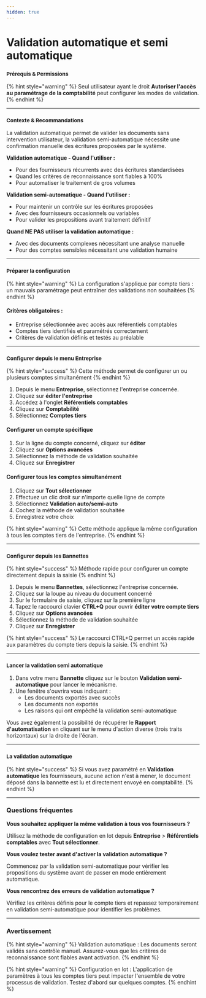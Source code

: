 ```yaml
---
hidden: true
---
```


# Validation automatique et semi automatique

### <sup>**Prérequis & Permissions**</sup>

{% hint style="warning" %}
Seul utilisateur ayant le droit **Autoriser l'accès au paramétrage de la comptabilité** peut configurer les modes de validation.
{% endhint %}

***

### <sup>**Contexte & Recommandations**</sup>

La validation automatique permet de valider les documents sans intervention utilisateur, la validation semi-automatique nécessite une confirmation manuelle des écritures proposées par le système.

**Validation automatique - Quand l'utiliser :**

* Pour des fournisseurs récurrents avec des écritures standardisées
* Quand les critères de reconnaissance sont fiables à 100%
* Pour automatiser le traitement de gros volumes

**Validation semi-automatique - Quand l'utiliser :**

* Pour maintenir un contrôle sur les écritures proposées
* Avec des fournisseurs occasionnels ou variables
* Pour valider les propositions avant traitement définitif

**Quand NE PAS utiliser la validation automatique :**

* Avec des documents complexes nécessitant une analyse manuelle
* Pour des comptes sensibles nécessitant une validation humaine

***

### <sup>**Préparer la configuration**</sup>

{% hint style="warning" %}
La configuration s'applique par compte tiers : un mauvais paramétrage peut entraîner des validations non souhaitées
{% endhint %}

#### **Critères obligatoires :**

* Entreprise sélectionnée avec accès aux référentiels comptables
* Comptes tiers identifiés et paramétrés correctement
* Critères de validation définis et testés au préalable

***

### <sup>**Configurer depuis le menu Entreprise**</sup>

{% hint style="success" %}
Cette méthode permet de configurer un ou plusieurs comptes simultanément
{% endhint %}

1. Depuis le menu **Entreprise**, sélectionnez l'entreprise concernée.
2. Cliquez sur **éditer l'entreprise**
3. Accédez à l'onglet **Référentiels comptables**
4. Cliquez sur **Comptabilité**
5. Sélectionnez **Comptes tiers**

#### **Configurer un compte spécifique**

1. Sur la ligne du compte concerné, cliquez sur **éditer**
2. Cliquez sur **Options avancées**
3. Sélectionnez la méthode de validation souhaitée
4. Cliquez sur **Enregistrer**

#### **Configurer tous les comptes simultanément**

1. Cliquez sur **Tout sélectionner**
2. Effectuez un clic droit sur n'importe quelle ligne de compte
3. Sélectionnez **Validation auto/semi-auto**
4. Cochez la méthode de validation souhaitée
5. Enregistrez votre choix

{% hint style="warning" %}
Cette méthode applique la même configuration à tous les comptes tiers de l'entreprise.
{% endhint %}

***

### <sup>**Configurer depuis les Bannettes**</sup>

{% hint style="success" %}
Méthode rapide pour configurer un compte directement depuis la saisie
{% endhint %}

1. Depuis le menu **Bannettes**, sélectionnez l'entreprise concernée.
2. Cliquez sur la loupe au niveau du document concerné
3. Sur le formulaire de saisie, cliquez sur la première ligne
4. Tapez le raccourci clavier **CTRL+Q** pour ouvrir **éditer votre compte tiers**
5. Cliquez sur **Options avancées**
6. Sélectionnez la méthode de validation souhaitée
7. Cliquez sur **Enregistrer**

{% hint style="success" %}
Le raccourci CTRL+Q permet un accès rapide aux paramètres du compte tiers depuis la saisie.
{% endhint %}

***

### <sup>**Lancer la validation semi automatique**</sup>

1. Dans votre menu **Bannette** cliquez sur le bouton **Validation semi-automatique** pour lancer le mécanisme.
2. Une fenêtre s'ouvrira vous indiquant :
   * Les documents exportés avec succès
   * Les documents non exportés
   * Les raisons qui ont empêché la validation semi-automatique

Vous avez également la possibilité de récupérer le **Rapport d'automatisation** en cliquant sur le menu d'action diverse (trois traits horizontaux) sur la droite de l'écran.

***

### <sup>**La validation automatique**</sup>

{% hint style="success" %}
Si vous avez paramétré en **Validation automatique** les fournisseurs, aucune action n'est à mener, le document déposé dans la bannette est lu et directement envoyé en comptabilité.
{% endhint %}

***

### **Questions fréquentes**

**Vous souhaitez appliquer la même validation à tous vos fournisseurs ?**&#x20;

Utilisez la méthode de configuration en lot depuis **Entreprise** > **Référentiels comptables** avec **Tout sélectionner**.

**Vous voulez tester avant d'activer la validation automatique ?**&#x20;

Commencez par la validation semi-automatique pour vérifier les propositions du système avant de passer en mode entièrement automatique.

**Vous rencontrez des erreurs de validation automatique ?**&#x20;

Vérifiez les critères définis pour le compte tiers et repassez temporairement en validation semi-automatique pour identifier les problèmes.

***

### **Avertissement**

{% hint style="warning" %}
Validation automatique : Les documents seront validés sans contrôle manuel. Assurez-vous que les critères de reconnaissance sont fiables avant activation.
{% endhint %}

{% hint style="warning" %}
Configuration en lot : L'application de paramètres à tous les comptes tiers peut impacter l'ensemble de votre processus de validation. Testez d'abord sur quelques comptes.
{% endhint %}
